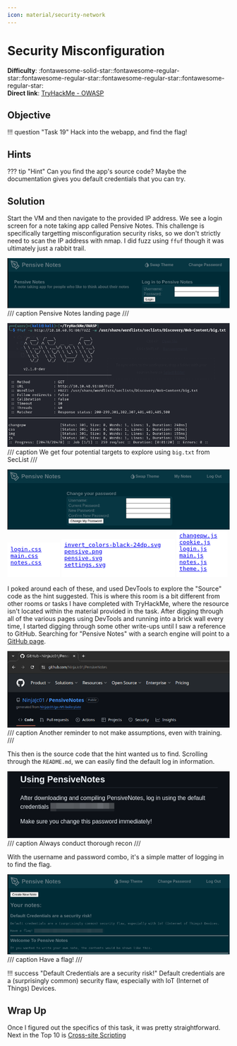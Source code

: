 ```yaml
---
icon: material/security-network
---
```


# Security Misconfiguration

**Difficulty**: :fontawesome-solid-star::fontawesome-regular-star::fontawesome-regular-star::fontawesome-regular-star::fontawesome-regular-star:<br/>
**Direct link**: [TryHackMe - OWASP](https://tryhackme.com/room/owasptop10)

## Objective

!!! question "Task 19"
    Hack into the webapp, and find the flag!

## Hints

??? tip "Hint"
    Can you find the app's source code? Maybe the documentation gives you default credentials that you can try.

## Solution

Start the VM and then navigate to the provided IP address. We see a login screen for a note taking app called Pensive Notes. This challenge is specifically targetting misconfiguration security risks, so we don't strictly need to scan the IP address with nmap. I did fuzz using `ffuf` though it was ultimately just a rabbit trail. 

![Pensive Notes](../img/objectives/o6/pensive.png)
/// caption
Pensive Notes landing page
///

![Fuzzing](../img/objectives/o6/ffuf.png)
/// caption
We get four potential targets to explore using `big.txt` from SecList
///

![changepwd](../img/objectives/o6/changepwd.png) ![css](../img/objectives/o6/css.png) ![img](../img/objectives/o6/img.png) ![js](../img/objectives/o6/js.png)

I poked around each of these, and used DevTools to explore the "Source" code as the hint suggested. This is where this room is a bit different from other rooms or tasks I have completed with TryHackMe, where the resource isn't located within the material provided in the task. After digging through all of the various pages using DevTools and running into a brick wall every time, I started digging through some other write-ups until I saw a reference to GitHub. Searching for "Pensive Notes" with a search engine will point to a [GitHub page](https://github.com/NinjaJc01/PensiveNotes). 

![GitHub](../img/objectives/o6/GitHub.png)
/// caption
Another reminder to not make assumptions, even with training.
///

This then is the source code that the hint wanted us to find. Scrolling through the `README.md`, we can easily find the default log in information.

![Answer](../img/objectives/o6/pensive-default.png)
/// caption
Always conduct thorough recon
///

With the username and password combo, it's a simple matter of logging in to find the flag. 

![Fllag](../img/objectives/o6/logged-in.png)
/// caption
Have a flag!
///

!!! success "Default Credentials are a security risk!"
    Default credentials are a (surprisingly common) security flaw, especially with IoT (Internet of Things) Devices. 

## Wrap Up

Once I figured out the specifics of this task, it was pretty straightforward. Next in the Top 10 is [Cross-site Scripting](./o7.md)